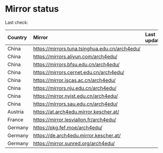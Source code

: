 <script src="./time.js"></script>
# Mirror status
Last check: <script type="text/javascript">localize(1725068243.9878666);</script>

|Country|Mirror|Last update|
|:------|:-----|:----------|
|China|https://mirrors.tuna.tsinghua.edu.cn/arch4edu/|<script type="text/javascript">localize(1725043136);</script>|
|China|https://mirrors.aliyun.com/arch4edu/|<script type="text/javascript">localize(1725043136);</script>|
|China|https://mirrors.bfsu.edu.cn/arch4edu/|<script type="text/javascript">localize(1725000021);</script>|
|China|https://mirrors.cernet.edu.cn/arch4edu/|<script type="text/javascript">localize(1725043136);</script>|
|China|https://mirror.iscas.ac.cn/arch4edu/|<script type="text/javascript">localize(1725043136);</script>|
|China|https://mirrors.nju.edu.cn/arch4edu/|<script type="text/javascript">localize(1725000021);</script>|
|China|https://mirror.nyist.edu.cn/arch4edu/|<script type="text/javascript">localize(1725000021);</script>|
|China|https://mirrors.sau.edu.cn/arch4edu/|<script type="text/javascript">localize(1725043136);</script>|
|Austria|https://at.arch4edu.mirror.kescher.at/|<script type="text/javascript">localize(1725043136);</script>|
|France|https://mirror.lesviallon.fr/arch4edu/|<script type="text/javascript">localize(1725043136);</script>|
|Germany|https://pkg.fef.moe/arch4edu/|<script type="text/javascript">localize(1725043136);</script>|
|Germany|https://de.arch4edu.mirror.kescher.at/|<script type="text/javascript">localize(1725043136);</script>|
|Germany|https://mirror.sunred.org/arch4edu/|<script type="text/javascript">localize(1725043136);</script>|

<script src="./tablefilter/tablefilter.js"></script>
<script src="./table.js"></script>